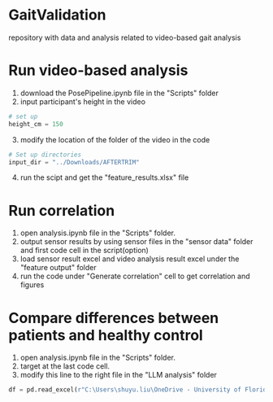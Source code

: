 # GaitValidation
repository with data and analysis related to video-based gait analysis 


# Run video-based analysis 
1. download the PosePipeline.ipynb file in the "Scripts" folder
2. input participant's height in the video
   
```python
# set up
height_cm = 150
```

3. modify the location of the folder of the video in the code
   
```python
# Set up directories
input_dir = "../Downloads/AFTERTRIM"   
```

4. run the scipt and get the "feature_results.xlsx" file 


# Run correlation 
1. open analysis.ipynb file in the "Scripts" folder. 
2. output sensor results by using sensor files in the "sensor data" folder and first code cell in the script(option)
3. load sensor result excel and video analysis result excel under the "feature output" folder 
4. run the code under "Generate correlation" cell to get correlation and figures 


# Compare differences between patients and healthy control
1. open analysis.ipynb file in the "Scripts" folder. 
2. target at the last code cell. 
3. modify this line to the right file in the "LLM analysis" folder 

```python 
df = pd.read_excel(r"C:\Users\shuyu.liu\OneDrive - University of Florida\Documents\GitHub\GaitValidation\LLM analysis\large model", sheet_name="Sheet1")
```

